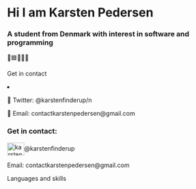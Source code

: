 <h1 align="left">Hi I am Karsten Pedersen</h1>
<h3 align="left">A student from Denmark with interest in software and programming</h3>

💙🟦🔵🔷🔹

<p align="left">Get in contact</p>
<li>
<p align="left">🔹 Twitter: @karstenfinderup/n</p>
<p align="left">🔹 Email: contactkarstenpedersen@gmail.com</p>
</li>
<h3 align="left">Get in contact:</h3>
<p align="left">
<a href="https://twitter.com/karstenfinderup" target="blank"><img align="center" src="https://cdn.jsdelivr.net/npm/simple-icons@3.0.1/icons/twitter.svg" alt="karstenfinderup" height="30" width="40" /></a>@karstenfinderup
</p>
<p align="left">Email: contactkarstenpedersen@gmail.com</p>

Languages and skills
